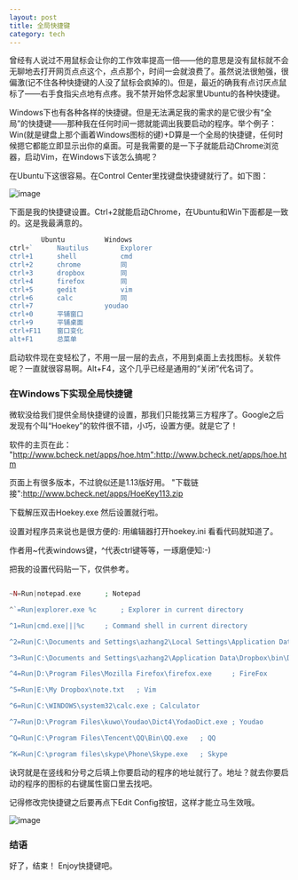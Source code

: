 ```yaml
---
layout: post
title: 全局快捷键
category: tech
---
```


曾经有人说过不用鼠标会让你的工作效率提高一倍——他的意思是没有鼠标就不会无聊地去打开网页点点这个，点点那个，时间一会就浪费了。虽然说法很勉强，很偏激(记不住各种快捷键的人没了鼠标会疯掉的)。但是，最近的确我有点讨厌点鼠标了——右手食指尖点地有点疼。我不禁开始怀念起家里Ubuntu的各种快捷键。

Windows下也有各种各样的快捷键。但是无法满足我的需求的是它很少有“全局”的快捷键——那种我在任何时间一摁就能调出我要启动的程序。举个例子：Win(就是键盘上那个画着Windows图标的键)+D算是一个全局的快捷键，任何时候摁它都能立即显示出你的桌面。可是我需要的是一下子就能启动Chrome浏览器，启动Vim，在Windows下该怎么搞呢？

在Ubuntu下这很容易。在Control Center里找键盘快捷键就行了。如下图：

![image](http://public.sn2.livefilestore.com/y1pNfl7QmeC_WDb-xFMhUlbmPZXashQkVYaMPDGEuB9yVj-yPEgf8iuaIJW0ziGqRlktas2Xd1Tlz0rWfIAdSCYQg/lin_hotkey_set.png?psid=1)

下面是我的快捷键设置。Ctrl+2就能启动Chrome，在Ubuntu和Win下面都是一致的。这是我最满意的。

``` php
		Ubuntu			Windows
ctrl+` 		Nautilus		Explorer
ctrl+1 		shell			cmd
ctrl+2 		chrome			同
ctrl+3 		dropbox			同
ctrl+4 		firefox			同
ctrl+5 		gedit			vim
ctrl+6 		calc			同
ctrl+7 					youdao 
ctrl+0 		平铺窗口
ctrl+9 		平铺桌面
ctrl+F11 	窗口变化
alt+F1 		总菜单
```

启动软件现在变轻松了，不用一层一层的去点，不用到桌面上去找图标。关软件呢？一直就很容易啊。Alt+F4，这个几乎已经是通用的“关闭”代名词了。

### 在Windows下实现全局快捷键

微软没给我们提供全局快捷键的设置，那我们只能找第三方程序了。Google之后发现有个叫“Hoekey”的软件很不错，小巧，设置方便。就是它了！

软件的主页在此： "http://www.bcheck.net/apps/hoe.htm":http://www.bcheck.net/apps/hoe.htm

页面上有很多版本，不过貌似还是1.13版好用。 "下载链接":http://www.bcheck.net/apps/HoeKey113.zip

下载解压双击Hoekey.exe 然后设置就行啦。

设置对程序员来说也是很方便的: 用编辑器打开hoekey.ini 看看代码就知道了。

作者用~代表windows键，^代表ctrl键等等，一琢磨便知:-)

把我的设置代码贴一下，仅供参考。

``` php

~N=Run|notepad.exe		; Notepad

^`=Run|explorer.exe %c		; Explorer in current directory

^1=Run|cmd.exe|||%c		; Command shell in current directory

^2=Run|C:\Documents and Settings\azhang2\Local Settings\Application Data\Google\Chrome\Application\chrome.exe	; Chrome

^3=Run|C:\Documents and Settings\azhang2\Application Data\Dropbox\bin\Dropbox.exe		; Dropbox

^4=Run|D:\Program Files\Mozilla Firefox\firefox.exe		; FireFox

^5=Run|E:\My Dropbox\note.txt	; Vim

^6=Run|C:\WINDOWS\system32\calc.exe	; Calculator

^7=Run|D:\Program Files\kuwo\Youdao\Dict4\YodaoDict.exe	; Youdao

^Q=Run|C:\Program Files\Tencent\QQ\Bin\QQ.exe	; QQ

^K=Run|C:\program files\skype\Phone\Skype.exe	; Skype

```

诀窍就是在竖线和分号之后填上你要启动的程序的地址就行了。地址？就去你要启动的程序的图标的右键属性窗口里去找吧。

记得修改完快捷键之后要再点下Edit Config按钮，这样才能立马生效哦。

![image](http://public.sn2.livefilestore.com/y1pwfhqbHIt-DMNBQVWjPQ_VpTuic1ooivpQADfgwYfSrmmEj23uqotkenCIE7-AO1cfmVikWzhWXpAwLhe3IONUg/800-600.a3fe43001e8f76bb8476db89f58c0b36252e8aa6.57dcda.jpg?psid=1)

### 结语

好了，结束！ Enjoy快捷键吧。
